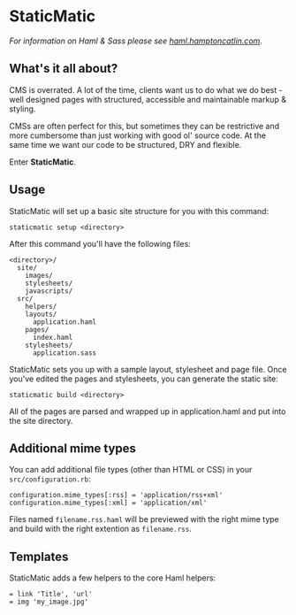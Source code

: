 # StaticMatic

*For information on Haml & Sass please see [haml.hamptoncatlin.com](http://haml.hamptoncatlin.com)*.

## What's it all about?

CMS is overrated.  A lot of the time, clients want us to do what we do 
best - well designed pages with structured, accessible and maintainable markup & styling.

CMSs are often perfect for this, but sometimes they can be restrictive and more cumbersome
than just working with good ol' source code.  At the same time we want our code to be
structured, DRY and flexible.

Enter **StaticMatic**.

## Usage

StaticMatic will set up a basic site structure for you with this command:

    staticmatic setup <directory>

After this command you'll have the following files:

    <directory>/
      site/
        images/
        stylesheets/
        javascripts/
      src/
        helpers/
        layouts/
          application.haml
        pages/
          index.haml
        stylesheets/
          application.sass

StaticMatic sets you up with a sample layout, stylesheet and page file.  Once you've
edited the pages and stylesheets, you can generate the static site:

    staticmatic build <directory>
    
All of the pages are parsed and wrapped up in application.haml and put into the site directory.

## Additional mime types

You can add additional file types (other than HTML or CSS) in your `src/configuration.rb`:

    configuration.mime_types[:rss] = 'application/rss+xml'
    configuration.mime_types[:xml] = 'application/xml'
    
Files named `filename.rss.haml` will be previewed with the right mime type and build with the right extention as `filename.rss`.

## Templates

StaticMatic adds a few helpers to the core Haml helpers:

    = link 'Title', 'url'
    = img 'my_image.jpg'